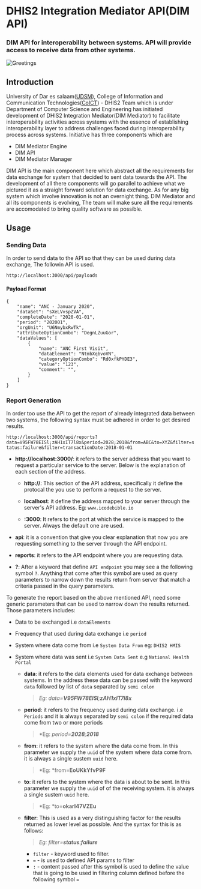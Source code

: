 # DHIS2 Integration Mediator API(DIM API)

### DIM API for interoperability between systems. API will provide access to receive data from other systems. 

![Greetings](https://github.com/hisptz/dim-api/workflows/Greetings/badge.svg)

## Introduction

University of Dar es salaam([UDSM](https://www.udsm.ac.tz/)), College of Information and Communication Technologies([CoICT](https://www.coict.udsm.ac.tz/)) - DHIS2 Team which is under Department of Computer Science and Engineering has initiated development of DHIS2 Integration Mediator(DIM Mediator) to facilitate interoperability activities across systems with the essence of establishing interoperability layer to address challenges faced during interoperability process across systems. Initiative has three components which are
- DIM Mediator Engine
- DIM API
- DIM Mediator Manager

DIM API is the main component here which abstract all the requirements for data exchange for system that decided to sent data towards the API. The development of all there components will go parallel to achieve what we pictured it as a straight forward solution for data exchange. As for any big system which involve innovation is not an overnight thing. DIM Mediator and all its components is evolving, The team will make sure all the requirements are accomodated to bring quality software as possible.

## Usage
### Sending Data
In order to send data to the API so that they can be used during data exchange, The followin API is used.

`
http://localhost:3000/api/payloads
`
#### Payload Format
```
{
	"name": "ANC - January 2020",
	"dataSet": "sXeLVvspZVA",
	"completeDate": "2020-01-01",
	"period": "202001",
	"orgUnit": "U6NmybxRwTk",
	"attributeOptionCombo": "DegnLZuuGor",
	"dataValues": [
		{
		    "name": "ANC First Visit",
		    "dataElement": "NtmbXqbvoVN",
		    "categoryOptionCombo": "Rd0xfkPYDE3",
		    "value": "123",
		    "comment": "",
		}
	]
}
```
### Report Generation
In order too use the API to get the report of already integrated data between two systems, the following syntax must be adhered in order to get desired results.

`
http://localhost:3000/api/reports?data=V95FW78EISl;zAH1xIT7l8x&period=2028;2018&from=ABC&to=XYZ&filter=status:failure&filter=transactionDate:2018-01-01
`
- **http://localhost:3000/**: it refers to the server address that you want to request a particular service to the server. Below is the explanation of each section of the address.
    * **http://**: This section of the API address, specifically it define the protocal the you use to perform a request to the server.

    * **localhost**: it define the address mapped to your server through the server's API address. Eg: `www.icodebible.io`

    * **:3000**: It refers to the port at which the service is mapped to the server. Always the default one are used.

- **api**: it is a convention that give you clear explanation that now you are requesting something to the server through the API endpoint.

- **reports**: it refers to the API endpoint where you are requesting data.

- **?**: After a keyword that define `API endpoint` you may see a the following symbol `?`. Anything that come after this symbol are used as query parameters to narrow down the results return from server that match a criteria passed in the query parameters.

To generate the report based on the above mentioned API, need some generic parameters that can be used to narrow down the results returned. Those parameters includes:
- Data to be exchanged i.e `dataElements`
- Frequency that used during data exchange i.e `period`
- System where data come from i.e `System Data From` eg: `DHIS2 HMIS`
- System where data was sent i.e `System Data Sent` e.g `National Health Portal`

    - **data**: it refers to the data elements used for data exchange between systems. In the address these data can be passed with the keyword `data` followed by list of `data` separated by `semi colon`

        > *Eg: data=**V95FW78EISl**;**zAH1xIT7l8x***

    - **period**: it refers to the frequency used during data exchange. i.e `Periods` and it is always separated by `semi colon` if the required data come from two or more periods

        > *Eg: *period=**2028**;**2018***

    - **from**: it refers to the system where the data come from. In this parameter we supply the `uuid` of the system where data come from. it is always a single sustem `uuid` here.

        > *Eg: *from=**EoUKkYfvP9F**

    - **to**: it refers to the system where the data is about to be sent. In this parameter we supply the `uuid` of of the receiving system. it is always a single sustem `uuid` here.

        > *Eg: *to=**okarI47VZEu**

    - **filter**: This is used as a very distinguishing factor for the results returned as lower level as possible. And the syntax for this is as follows:

        > *Eg: filter=**status**:**failure***
        - `filter` - keyword used to filter.
        - `=` - is used to defined API params to filter
        - `:` - content passed after this symbol is used to define the value that is going to be used in filtering column defined before the following symbol `=`


